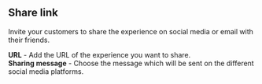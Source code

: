 ## Share link
Invite your customers to share the experience on social media or email with their friends.

**URL** - Add the URL of the experience you want to share.     
**Sharing message** - Choose the message which will be sent on the different social media platforms.
